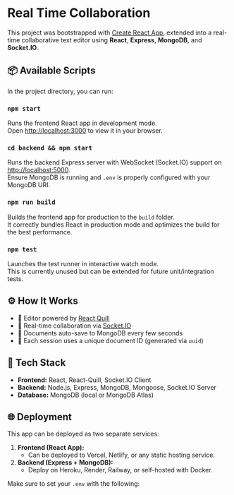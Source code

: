 # Real Time Collaboration

This project was bootstrapped with [Create React App](https://github.com/facebook/create-react-app), extended into a real-time collaborative text editor using **React**, **Express**, **MongoDB**, and **Socket.IO**.

## 📦 Available Scripts

In the project directory, you can run:

### `npm start`

Runs the frontend React app in development mode.\
Open [http://localhost:3000](http://localhost:3000) to view it in your browser.

### `cd backend && npm start`

Runs the backend Express server with WebSocket (Socket.IO) support on [http://localhost:5000](http://localhost:5000).\
Ensure MongoDB is running and `.env` is properly configured with your MongoDB URI.

### `npm run build`

Builds the frontend app for production to the `build` folder.\
It correctly bundles React in production mode and optimizes the build for the best performance.

### `npm test`

Launches the test runner in interactive watch mode.\
This is currently unused but can be extended for future unit/integration tests.

## ⚙️ How It Works

- 🧠 Editor powered by [React Quill](https://github.com/zenoamaro/react-quill)
- 🔄 Real-time collaboration via [Socket.IO](https://socket.io/)
- 💾 Documents auto-save to MongoDB every few seconds
- 🔗 Each session uses a unique document ID (generated via `uuid`)

## 🧪 Tech Stack

- **Frontend:** React, React-Quill, Socket.IO Client
- **Backend:** Node.js, Express, MongoDB, Mongoose, Socket.IO Server
- **Database:** MongoDB (local or MongoDB Atlas)

## 🌐 Deployment

This app can be deployed as two separate services:

1. **Frontend (React App):**
   - Can be deployed to Vercel, Netlify, or any static hosting service.
2. **Backend (Express + MongoDB):**
   - Deploy on Heroku, Render, Railway, or self-hosted with Docker.

Make sure to set your `.env` with the following:

